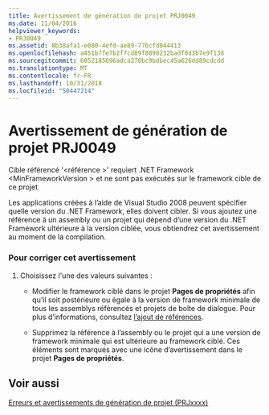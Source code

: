 ```yaml
---
title: Avertissement de génération de projet PRJ0049
ms.date: 11/04/2016
helpviewer_keywords:
- PRJ0049
ms.assetid: 8b38afa1-e080-4efd-ae89-776cfd044413
ms.openlocfilehash: a451b7fe7b2f7cd89f8898232badf0d3b7e9f138
ms.sourcegitcommit: 6052185696adca270bc9bdbec45a626dd89cdcdd
ms.translationtype: MT
ms.contentlocale: fr-FR
ms.lasthandoff: 10/31/2018
ms.locfileid: "50447214"
---
```

# <a name="project-build-warning-prj0049"></a>Avertissement de génération de projet PRJ0049

Cible référencé '\<référence >' requiert .NET Framework \<MinFrameworkVersion > et ne sont pas exécutés sur le framework cible de ce projet

Les applications créées à l’aide de Visual Studio 2008 peuvent spécifier quelle version du .NET Framework, elles doivent cibler. Si vous ajoutez une référence à un assembly ou un projet qui dépend d’une version du .NET Framework ultérieure à la version ciblée, vous obtiendrez cet avertissement au moment de la compilation.

### <a name="to-correct-this-warning"></a>Pour corriger cet avertissement

1. Choisissez l'une des valeurs suivantes :

   - Modifier le framework ciblé dans le projet **Pages de propriétés** afin qu’il soit postérieure ou égale à la version de framework minimale de tous les assemblys référencés et projets de boîte de dialogue. Pour plus d’informations, consultez [l’ajout de références](../../ide/adding-references-in-visual-cpp-projects.md).

   - Supprimez la référence à l’assembly ou le projet qui a une version de framework minimale qui est ultérieure au framework ciblé. Ces éléments sont marqués avec une icône d’avertissement dans le projet **Pages de propriétés**.

## <a name="see-also"></a>Voir aussi

[Erreurs et avertissements de génération de projet (PRJxxxx)](../../error-messages/tool-errors/project-build-errors-and-warnings-prjxxxx.md)